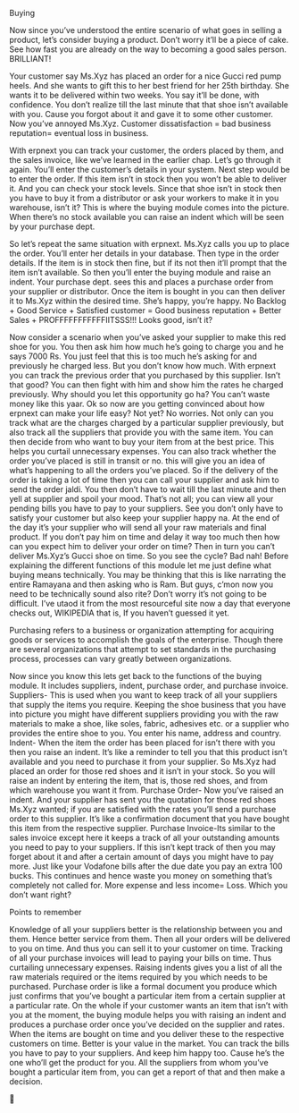 Buying

Now since you’ve understood the entire scenario of what goes in selling a product, let’s consider buying a product. Don’t worry it’ll be a piece of cake. See how fast you are already on the way to becoming a  good sales person. BRILLIANT!

Your customer say Ms.Xyz has placed an order for a nice Gucci red pump heels. And she wants to gift this to her best friend for her 25th birthday. She wants it to be delivered within two weeks. You say it’ll be done, with confidence. You don’t realize till the last minute that that shoe isn’t available with you. Cause you forgot about it and gave it to some other customer. Now you’ve annoyed Ms.Xyz. Customer dissatisfaction = bad business reputation= eventual loss in business. 

With erpnext you can track your customer, the orders placed by them, and the sales invoice, like we’ve learned in the earlier chap. Let’s go through it again. You’ll enter the customer’s details in your system. Next step would be to enter the order. If this item isn’t in stock then you won’t be able to deliver it. And you can check your stock levels. Since that shoe isn’t in stock then you have to buy it from a distributor or ask your workers to make it in you warehouse, isn’t it? This is where the buying module comes into the picture. When there’s no stock available you can raise an indent which will be seen by your purchase dept.

So let’s repeat the same situation with erpnext. Ms.Xyz calls you up to place the order. You’ll enter her details in your database. Then type in the order details. If the item is in stock then fine, but if its not then it’ll prompt that the item isn’t available. So then you’ll enter the buying module and raise an indent. Your purchase dept. sees this and places a purchase order from your supplier or distributor. Once the item is bought in you can then deliver it to Ms.Xyz within the desired time. She’s happy, you’re happy. No Backlog + Good Service + Satisfied customer = Good business reputation + Better Sales + PROFFFFFFFFFFFIITSSS!!! Looks good, isn’t it?




Now consider a scenario when you’ve asked your supplier to make this red shoe for you. You then ask him how much he’s going to charge you and he says 7000 Rs. You just feel that this is too much he’s asking for and previously he charged less. But you don’t know how much. With erpnext you can track the previous order that you purchased by this supplier. Isn’t that good? You can then fight with him and show him the rates he charged previously. Why should you let this opportunity go ha? You can’t waste money like this yaar.
Ok so now are you getting convinced about how erpnext can make your life easy? Not yet? No worries. Not only can you track what are the charges charged by a particular supplier previously, but also track all the suppliers that provide you with the same item. You can then decide from who want to buy your item from at the best price. This helps you curtail unnecessary expenses. You can also track whether the order you’ve placed is still in transit or no. this will give you an idea of what’s happening to all the orders you’ve placed. So if the delivery of the order is taking a lot of time then you can call your supplier and ask him to send the order jaldi. You then don’t have to wait till the last minute and then yell at supplier and spoil your mood. 
That’s not all; you can view all your pending bills you have to pay to your suppliers. See you don’t only have to satisfy your customer but also keep your supplier happy na. At the end of the day it’s your supplier who will send all your raw materials and final product. If you don’t pay him on time and delay it way too much then how can you expect him to deliver your order on time? Then in turn you can’t deliver Ms.Xyz’s Gucci shoe on time. So you see the cycle? Bad nah! 
Before explaining the different functions of this module let me just define what buying means technically. You may be thinking that this is like narrating the entire Ramayana and then asking who is Ram. But guys, c’mon now you need to be technically sound also rite? Don’t worry it’s not going to be difficult. I’ve utaod it from the most resourceful site now a day that everyone checks out, WIKIPEDIA that is, If you haven’t guessed it yet. 









Purchasing refers to a business or organization attempting for acquiring goods or services to accomplish the goals of the enterprise. Though there are several organizations that attempt to set standards in the purchasing process, processes can vary greatly between organizations. 





Now since you know this lets get back to the functions of the buying module. It includes suppliers, indent, purchase order, and purchase invoice.
Suppliers- This is used when you want to keep track of all your suppliers that supply the items you require. Keeping the shoe business that you have into picture you might have different suppliers providing you with the raw materials to make a shoe, like soles, fabric, adhesives etc. or a supplier who provides the entire shoe to you. You enter his name, address and country.
Indent- When the item the order has been placed for isn’t there with you then you raise an indent. It’s like a reminder to tell you that this product isn’t available and you need to purchase it from your supplier. So Ms.Xyz had placed an order for those red shoes and it isn’t in your stock. So you will raise an indent by entering the item, that is, those red shoes, and from which warehouse you want it from.
Purchase Order- Now you’ve raised an indent. And your supplier has sent you the quotation for those red shoes Ms.Xyz wanted; if you are satisfied with the rates you’ll send a purchase order to this supplier. It’s like a confirmation document that you have bought this item from the respective supplier.
Purchase Invoice-Its similar to the sales invoice except here it keeps a track of all your outstanding amounts you need to pay to your suppliers. If this isn’t kept track of then you may forget about it and after a certain amount of days you might have to pay more. Just like your Vodafone bills after the due date you pay an extra 100 bucks. This continues and hence waste you money on something that’s completely not called for. More expense and less income= Loss. Which you don’t want right?






Points to remember

Knowledge of all your suppliers better is the relationship between you and them. Hence better service from them. Then all your orders will be delivered to you on time. And thus you can sell it to your customer on time.
Tracking of all your purchase invoices will lead to paying your bills on time. Thus curtailing unnecessary expenses.
Raising indents gives you a list of all the raw materials required or the items required by you which needs to be purchased.
Purchase order is like a formal document you produce which just confirms that you’ve bought a particular item from a certain supplier at a particular rate.
On the whole if your customer wants an item that isn’t with you at the moment, the buying module helps you with raising an indent and produces a purchase order once you’ve decided on the supplier and rates.
When the items are bought on time and you deliver these to the respective customers on time. Better is your value in the market.
You can track the bills you have to pay to your suppliers. And keep him happy too. Cause he’s the one who’ll get the product for you.
All the suppliers from whom you’ve bought a particular item from, you can get a report of that and then make a decision.

